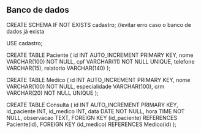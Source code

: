 ## Banco de dados

CREATE SCHEMA IF NOT EXISTS cadastro; //evitar erro caso o banco de dados já exista

USE cadastro;

CREATE TABLE Paciente (
    id INT AUTO_INCREMENT PRIMARY KEY,
    nome VARCHAR(100) NOT NULL,
    cpf VARCHAR(11) NOT NULL UNIQUE,
    telefone VARCHAR(15),
    relatorio VARCHAR(140)
);

CREATE TABLE Medico (
    id INT AUTO_INCREMENT PRIMARY KEY,
    nome VARCHAR(100) NOT NULL,
    especialidade VARCHAR(100),
    crm VARCHAR(20) NOT NULL UNIQUE
);

CREATE TABLE Consulta (
    id INT AUTO_INCREMENT PRIMARY KEY,
    id_paciente INT,
    id_medico INT,
    data DATE NOT NULL,
    hora TIME NOT NULL,
    observacao TEXT,
    FOREIGN KEY (id_paciente) REFERENCES Paciente(id),
    FOREIGN KEY (id_medico) REFERENCES Medico(id)
);

